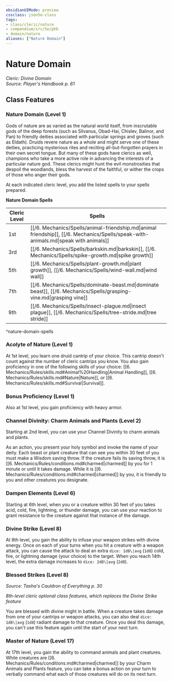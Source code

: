 ```yaml
---
obsidianUIMode: preview
cssclass: json5e-class
tags:
- class/cleric/nature
- compendium/src/5e/phb
- domain/nature
aliases: ["Nature Domain"]
---
```

# Nature Domain
*Cleric: Divine Domain*  
*Source: Player's Handbook p. 61*  


## Class Features

### Nature Domain (Level 1)

Gods of nature are as varied as the natural world itself, from inscrutable gods of the deep forests (such as Silvanus, Obad-Hai, Chislev, Balinor, and Pan) to friendly deities associated with particular springs and groves (such as Eldath). Druids revere nature as a whole and might serve one of these deities, practicing mysterious rites and reciting all-but-forgotten prayers in their own secret tongue. But many of these gods have clerics as well, champions who take a more active role in advancing the interests of a particular nature god. These clerics might hunt the evil monstrosities that despoil the woodlands, bless the harvest of the faithful, or wither the crops of those who anger their gods.

At each indicated cleric level, you add the listed spells to your spells prepared.

**Nature Domain Spells**

| Cleric Level | Spells |
|--------------|--------|
| 1st | [[/6. Mechanics/Spells/animal-friendship.md\|animal friendship]], [[/6. Mechanics/Spells/speak-with-animals.md\|speak with animals]] |
| 3rd | [[/6. Mechanics/Spells/barkskin.md\|barkskin]], [[/6. Mechanics/Spells/spike-growth.md\|spike growth]] |
| 5th | [[/6. Mechanics/Spells/plant-growth.md\|plant growth]], [[/6. Mechanics/Spells/wind-wall.md\|wind wall]] |
| 7th | [[/6. Mechanics/Spells/dominate-beast.md\|dominate beast]], [[/6. Mechanics/Spells/grasping-vine.md\|grasping vine]] |
| 9th | [[/6. Mechanics/Spells/insect-plague.md\|insect plague]], [[/6. Mechanics/Spells/tree-stride.md\|tree stride]] |
^nature-domain-spells

### Acolyte of Nature (Level 1)

At 1st level, you learn one druid cantrip of your choice. This cantrip doesn't count against the number of cleric cantrips you know. You also gain proficiency in one of the following skills of your choice: [[6. Mechanics/Rules/skills.md#Animal%20Handling\|Animal Handling]], [[6. Mechanics/Rules/skills.md#Nature\|Nature]], or [[6. Mechanics/Rules/skills.md#Survival\|Survival]].

### Bonus Proficiency (Level 1)

Also at 1st level, you gain proficiency with heavy armor.

### Channel Divinity: Charm Animals and Plants (Level 2)

Starting at 2nd level, you can use your Channel Divinity to charm animals and plants.

As an action, you present your holy symbol and invoke the name of your deity. Each beast or plant creature that can see you within 30 feet of you must make a Wisdom saving throw. If the creature fails its saving throw, it is [[6. Mechanics/Rules/conditions.md#charmed\|charmed]] by you for 1 minute or until it takes damage. While it is [[6. Mechanics/Rules/conditions.md#charmed\|charmed]] by you, it is friendly to you and other creatures you designate.

### Dampen Elements (Level 6)

Starting at 6th level, when you or a creature within 30 feet of you takes acid, cold, fire, lightning, or thunder damage, you can use your reaction to grant resistance to the creature against that instance of the damage.

### Divine Strike (Level 8)

At 8th level, you gain the ability to infuse your weapon strikes with divine energy. Once on each of your turns when you hit a creature with a weapon attack, you can cause the attack to deal an extra `dice: 1d8\|avg` (`1d8`) cold, fire, or lightning damage (your choice) to the target. When you reach 14th level, the extra damage increases to `dice: 2d8\|avg` (`2d8`).

### Blessed Strikes (Level 8)
_Source: Tasha's Cauldron of Everything p. 30_

_8th-level cleric optional class features, which replaces the Divine Strike feature_

You are blessed with divine might in battle. When a creature takes damage from one of your cantrips or weapon attacks, you can also deal `dice: 1d8\|avg` (`1d8`) radiant damage to that creature. Once you deal this damage, you can't use this feature again until the start of your next turn.

### Master of Nature (Level 17)

At 17th level, you gain the ability to command animals and plant creatures. While creatures are [[6. Mechanics/Rules/conditions.md#charmed\|charmed]] by your Charm Animals and Plants feature, you can take a bonus action on your turn to verbally command what each of those creatures will do on its next turn.